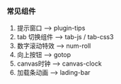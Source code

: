 ### 常见组件

1. 提示窗口 --> plugin-tips
2. tab 切换组件 --> tab-js / tab-css3 
3. 数字滚动特效 --> num-roll 
4. 向上按钮 --> gotop 
5. canvas时钟 --> canvas-clock
6. 加载条动画 --> lading-bar 

